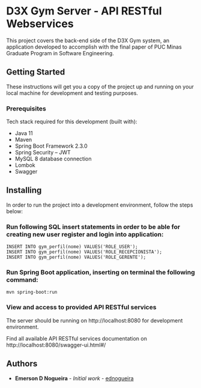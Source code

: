 # D3X Gym Server - API RESTful Webservices

This project covers the back-end side of the D3X Gym system, an application developed to accomplish with the final paper of PUC Minas Graduate Program in Software Engineering.

## Getting Started

These instructions will get you a copy of the project up and running on your local machine for development and testing purposes.

### Prerequisites

Tech stack required for this development (built with):
- Java 11
- Maven
- Spring Boot Framework 2.3.0
- Spring Security – JWT
- MySQL 8 database connection
- Lombok
- Swagger


## Installing

In order to run the project into a development environment, follow the steps below:

### Run following SQL insert statements in order to be able for creating new user register and login into application:
```
INSERT INTO gym_perfil(nome) VALUES('ROLE_USER');
INSERT INTO gym_perfil(nome) VALUES('ROLE_RECEPCIONISTA');
INSERT INTO gym_perfil(nome) VALUES('ROLE_GERENTE');
```

### Run Spring Boot application, inserting on terminal the following command:
```
mvn spring-boot:run
```

### View and access to provided API RESTful services

The server should be running on http://localhost:8080 for development environment.

Find all available API RESTful services documentation on http://localhost:8080/swagger-ui.html#/


## Authors

* **Emerson D Nogueira** - *Initial work* - [ednogueira](https://github.com/ednogueira)